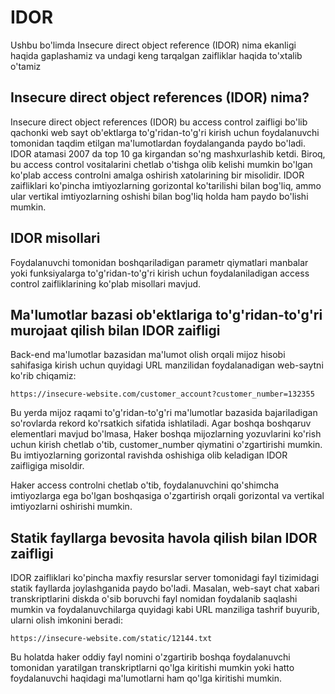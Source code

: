 # IDOR

Ushbu bo'limda Insecure direct object reference (IDOR) nima ekanligi haqida gaplashamiz va undagi keng tarqalgan zaifliklar haqida to'xtalib o'tamiz

## Insecure direct object references (IDOR) nima? <a href="#insecure-direct-object-references-idor-nima" id="insecure-direct-object-references-idor-nima"></a>

Insecure direct object references (IDOR) bu access control zaifligi bo'lib qachonki web sayt ob'ektlarga to'g'ridan-to'g'ri kirish uchun foydalanuvchi tomonidan taqdim etilgan ma'lumotlardan foydalanganda paydo bo'ladi. IDOR atamasi 2007 da top 10 ga kirgandan so'ng mashxurlashib ketdi. Biroq, bu access control vositalarini chetlab o'tishga olib kelishi mumkin bo'lgan ko'plab access controlni amalga oshirish xatolarining bir misolidir. IDOR zaifliklari ko'pincha imtiyozlarning gorizontal ko'tarilishi bilan bog'liq, ammo ular vertikal imtiyozlarning oshishi bilan bog'liq holda ham paydo bo'lishi mumkin.

## IDOR misollari <a href="#idor-misollari" id="idor-misollari"></a>

Foydalanuvchi tomonidan boshqariladigan parametr qiymatlari manbalar yoki funksiyalarga to'g'ridan-to'g'ri kirish uchun foydalaniladigan access control zaifliklarining ko'plab misollari mavjud.

## Ma'lumotlar bazasi ob'ektlariga to'g'ridan-to'g'ri murojaat qilish bilan IDOR zaifligi <a href="#malumotlar-bazasi-obektlariga-togridan-togri-murojaat-qilish-bilan-idor-zaifligi" id="malumotlar-bazasi-obektlariga-togridan-togri-murojaat-qilish-bilan-idor-zaifligi"></a>

Back-end ma'lumotlar bazasidan ma'lumot olish orqali mijoz hisobi sahifasiga kirish uchun quyidagi URL manzilidan foydalanadigan web-saytni ko'rib chiqamiz:

```
https://insecure-website.com/customer_account?customer_number=132355
```

Bu yerda mijoz raqami to'g'ridan-to'g'ri ma'lumotlar bazasida bajariladigan so'rovlarda rekord ko'rsatkich sifatida ishlatiladi. Agar boshqa boshqaruv elementlari mavjud bo'lmasa, Haker boshqa mijozlarning yozuvlarini ko'rish uchun kirish chetlab o'tib, customer\_number qiymatini o'zgartirishi mumkin. Bu imtiyozlarning gorizontal ravishda oshishiga olib keladigan IDOR zaifligiga misoldir.

Haker access controlni chetlab o'tib, foydalanuvchini qo'shimcha imtiyozlarga ega bo'lgan boshqasiga o'zgartirish orqali gorizontal va vertikal imtiyozlarni oshirishi mumkin.

## Statik fayllarga bevosita havola qilish bilan IDOR zaifligi <a href="#statik-fayllarga-bevosita-havola-qilish-bilan-idor-zaifligi" id="statik-fayllarga-bevosita-havola-qilish-bilan-idor-zaifligi"></a>

IDOR zaifliklari ko'pincha maxfiy resurslar server tomonidagi fayl tizimidagi statik fayllarda joylashganida paydo bo'ladi. Masalan, web-sayt chat xabari transkriptlarini diskda o'sib boruvchi fayl nomidan foydalanib saqlashi mumkin va foydalanuvchilarga quyidagi kabi URL manziliga tashrif buyurib, ularni olish imkonini beradi:

```
https://insecure-website.com/static/12144.txt
```

Bu holatda haker oddiy fayl nomini o'zgartirib boshqa foydalanuvchi tomonidan yaratilgan transkriptlarni qo'lga kiritishi mumkin yoki hatto foydalanuvchi haqidagi ma'lumotlarni ham qo'lga kiritishi mumkin.
